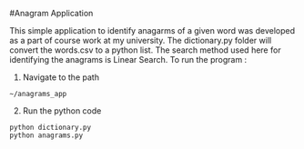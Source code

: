 #Anagram Application

This simple application to identify anagarms of a given word was developed as a part of course work at my university.
The dictionary.py folder will convert the words.csv to a python list. 
The search method used here for identifying the anagrams is Linear Search. 
To run the program : 
1. Navigate to the path 
```
~/anagrams_app
```
2. Run the python code 
```
python dictionary.py
python anagrams.py
```